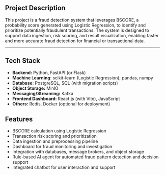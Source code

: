 ## Project Description

This project is a fraud detection system that leverages BSCORE, a probability score generated using Logistic Regression, to identify and prioritize potentially fraudulent transactions. The system is designed to support data ingestion, risk scoring, and result visualization, enabling faster and more accurate fraud detection for financial or transactional data.

---

## Tech Stack
- **Backend:** Python, FastAPI (or Flask)
- **Machine Learning:** scikit-learn (Logistic Regression), pandas, numpy
- **Database:** PostgreSQL, SQL (with migration scripts)
- **Object Storage:** MinIO
- **Messaging/Streaming:** Kafka
- **Frontend Dashboard:** React.js (with Vite), JavaScript
- **Others:** Redis, Docker (optional for deployment)

## Features
- BSCORE calculation using Logistic Regression
- Transaction risk scoring and prioritization
- Data ingestion and preprocessing pipeline
- Dashboard for fraud monitoring and investigation
- Integration with databases, message brokers, and object storage
- Rule-based AI agent for automated fraud pattern detection and decision support
- Integrated chatbot for user interaction and support